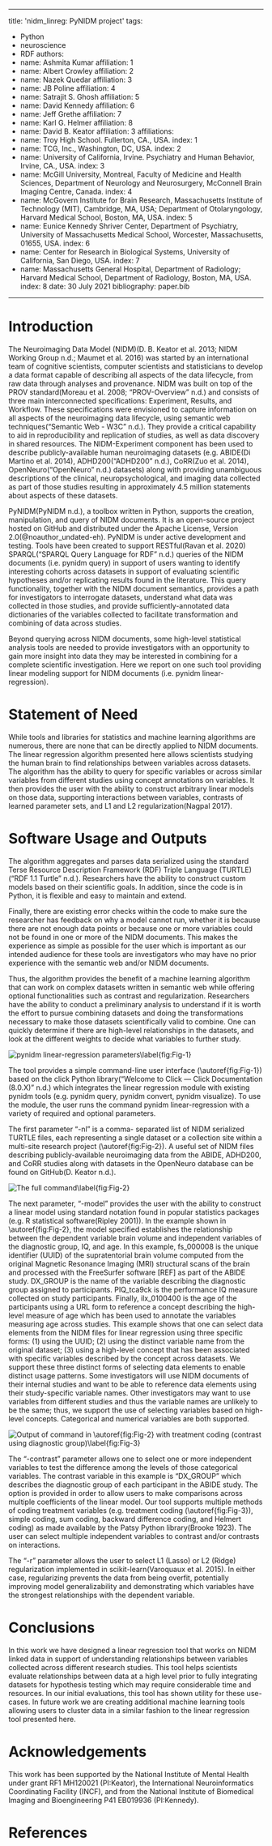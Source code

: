 
---
title: 'nidm_linreg: PyNIDM project'
tags:
  - Python
  - neuroscience
  - RDF
authors:
  - name: Ashmita Kumar
    affiliation: 1
  - name: Albert Crowley 
    affiliation: 2
  - name: Nazek Quedar 
    affiliation: 3
  - name: JB Poline 
    affiliation: 4
  - name: Satrajit S. Ghosh 
    affiliation: 5
  - name: David Kennedy
    affiliation: 6
  - name: Jeff Grethe
    affiliation: 7
  - name: Karl G. Helmer 
    affiliation: 8
  - name: David B. Keator
    affiliation: 3
affiliations:
 - name: Troy High School. Fullerton, CA., USA.
   index: 1
 - name: TCG, Inc., Washington, DC, USA.
   index: 2
 - name: University of California, Irvine. Psychiatry and Human Behavior, Irvine, CA., USA. 
   index: 3
 - name: McGill University, Montreal, Faculty of Medicine and Health Sciences, Department of Neurology and Neurosurgery, McConnell Brain Imaging Centre, Canada. 
   index: 4
 - name: McGovern Institute for Brain Research, Massachusetts Institute of Technology (MIT), Cambridge, MA, USA; Department of Otolaryngology, Harvard Medical School, Boston, MA, USA. 
   index: 5
 - name: Eunice Kennedy Shriver Center, Department of Psychiatry, University of Massachusetts Medical School, Worcester, Massachusetts, 01655, USA. 
   index: 6
 - name: Center for Research in Biological Systems, University of California, San Diego, USA. 
   index: 7
 - name: Massachusetts General Hospital, Department of Radiology; Harvard Medical School, Department of Radiology, Boston, MA, USA. 
   index: 8
date: 30 July 2021
bibliography: paper.bib
---

# Introduction

The Neuroimaging Data Model (NIDM)(D. B. Keator et al. 2013; NIDM Working Group n.d.; Maumet et al. 2016) was started by an international team of cognitive scientists, computer scientists and statisticians to develop a data format capable of describing all aspects of the data lifecycle, from raw data through analyses and provenance. NIDM was built on top of the PROV standard(Moreau et al. 2008; “PROV-Overview” n.d.) and consists of three main interconnected specifications: Experiment, Results, and Workflow. These specifications were envisioned to capture information on all aspects of the neuroimaging data lifecycle, using semantic web techniques(“Semantic Web - W3C” n.d.). They provide a critical capability to aid in reproducibility and replication of studies, as well as data discovery in shared resources. The NIDM-Experiment component has been used to describe publicly-available human neuroimaging datasets (e.g. ABIDE(Di Martino et al. 2014), ADHD200(“ADHD200” n.d.), CoRR(Zuo et al. 2014), OpenNeuro(“OpenNeuro” n.d.) datasets) along with providing unambiguous descriptions of the clinical, neuropsychological, and imaging data collected as part of those studies resulting in approximately 4.5 million statements about aspects of these datasets. 

PyNIDM(PyNIDM n.d.), a toolbox written in Python, supports the creation, manipulation, and query of NIDM documents. It is an open-source project hosted on GitHub and distributed under the Apache License, Version 2.0(@noauthor_undated-eh). PyNIDM is under active development and testing. Tools have been created to support RESTful(Ravan et al. 2020) SPARQL(“SPARQL Query Language for RDF” n.d.) queries of the NIDM documents (i.e. pynidm query) in support of users wanting to identify interesting cohorts across datasets in support of evaluating scientific hypotheses and/or replicating results found in the literature. This query functionality, together with the NIDM document semantics, provides a path for investigators to interrogate datasets, understand what data was collected in those studies, and provide sufficiently-annotated data dictionaries of the variables collected to facilitate transformation and combining of data across studies. 

Beyond querying across NIDM documents, some high-level statistical analysis tools are needed to provide investigators with an opportunity to gain more insight into data they may be interested in combining for a complete scientific investigation. Here we report on one such tool providing linear modeling support for NIDM documents (i.e. pynidm linear-regression). 

# Statement of Need

While tools and libraries for statistics and machine learning algorithms are numerous, there are none that can be directly applied to NIDM documents. The linear regression algorithm presented here allows scientists studying the human brain to find relationships between variables across datasets. The algorithm has the ability to query for specific variables or across similar variables from different studies using concept annotations on variables. It then provides the user with the ability to construct arbitrary linear models on those data, supporting interactions between variables, contrasts of learned parameter sets, and L1 and L2 regularization(Nagpal 2017). 

# Software Usage and Outputs

The algorithm aggregates and parses data serialized using the standard Terse Resource Description Framework (RDF) Triple Language (TURTLE) (“RDF 1.1 Turtle” n.d.). Researchers have the ability to construct custom models based on their scientific goals. In addition, since the code is in Python, it is flexible and easy to maintain and extend.

Finally, there are existing error checks within the code to make sure the researcher has feedback on why a model cannot run, whether it is because there are not enough data points or because one or more variables could not be found in one or more of the NIDM documents. This makes the experience as simple as possible for the user which is important as our intended audience for these tools are investigators who may have no prior experience with the semantic web and/or NIDM documents.

Thus, the algorithm provides the benefit of a machine learning algorithm that can work on complex datasets written in semantic web while offering optional functionalities such as contrast and regularization. Researchers have the ability to conduct a preliminary analysis to understand if it is worth the effort to pursue combining datasets and doing the transformations necessary to make those datasets scientifically valid to combine. One can quickly determine if there are high-level relationships in the datasets, and look at the different weights to decide what variables to further study.

![pynidm linear-regression parameters\label{fig:Fig-1}](fig-1.png)

The tool provides a simple command-line user interface (\autoref{fig:Fig-1}) based on the click Python library(“Welcome to Click — Click Documentation (8.0.X)” n.d.) which integrates the linear regression module with existing pynidm tools (e.g. pynidm query, pynidm convert, pynidm visualize). To use the module, the user runs the command pynidm linear-regression with a variety of required and optional parameters. 

The first parameter “-nl” is a comma- separated list of NIDM serialized TURTLE files, each representing a single dataset or a collection site within a multi-site research project (\autoref{fig:Fig-2}). A useful set of NIDM files describing publicly-available neuroimaging data from the ABIDE, ADHD200, and CoRR studies along with datasets in the OpenNeuro database can be found on GitHub(D. Keator n.d.).

![The full command\label{fig:Fig-2}](fig-2.png)

The next parameter, “-model” provides the user with the ability to construct a linear model using standard notation found in popular statistics packages (e.g. R statistical software(Ripley 2001)). In the example shown in \autoref{fig:Fig-2}, the model specified establishes the relationship between the dependent variable brain volume and independent variables of the diagnostic group, IQ, and age. In this example, fs_000008 is the unique identifier (UUID) of the supratentorial brain volume computed from the original Magnetic Resonance Imaging (MRI) structural scans of the brain and processed with the FreeSurfer software [REF] as part of the ABIDE study. DX_GROUP is the name of the variable describing the diagnostic group assigned to participants. PIQ_tca9ck is the performance IQ measure collected on study participants. Finally, ilx_0100400 is the age of the participants using a URL form to reference a concept describing the high-level measure of age which has been used to annotate the variables measuring age across studies. This example shows that one can select data elements from the NIDM files for linear regression using three specific forms: (1) using the UUID; (2) using the distinct variable name from the original dataset; (3) using a high-level concept that has been associated with specific variables described by the concept across datasets. We support these three distinct forms of selecting data elements to enable distinct usage patterns. Some investigators will use NIDM documents of their internal studies and want to be able to reference data elements using their study-specific variable names. Other investigators may want to use variables from different studies and thus the variable names are unlikely to be the same; thus, we support the use of selecting variables based on high-level concepts. Categorical and numerical variables are both supported.

![Output of command in \autoref{fig:Fig-2} with treatment coding (contrast using diagnostic group)\label{fig:Fig-3}](fig-3.png)

The “-contrast” parameter allows one to select one or more independent variables to test the difference among the levels of those categorical variables. The contrast variable in this example is “DX_GROUP” which describes the diagnostic group of each participant in the ABIDE study. The option is provided in order to allow users to make comparisons across multiple coefficients of the linear model. Our tool supports multiple methods of coding treatment variables (e.g. treatment coding (\autoref{fig:Fig-3}), simple coding, sum coding, backward difference coding, and Helmert coding) as made available by the Patsy Python library(Brooke 1923). The user can select multiple independent variables to contrast and/or contrasts on interactions.

The “-r” parameter allows the user to select L1 (Lasso) or L2 (Ridge) regularization implemented in scikit-learn(Varoquaux et al. 2015). In either case, regularizing prevents the data from being overfit, potentially improving model generalizability and demonstrating which variables have the strongest relationships with the dependent variable. 

# Conclusions

In this work we have designed a linear regression tool that works on NIDM linked data in support of understanding relationships between variables collected across different research studies. This tool helps scientists evaluate relationships between data at a high level prior to fully integrating datasets for hypothesis testing which may require considerable time and resources. In our initial evaluations, this tool has shown utility for these use-cases. In future work we are creating additional machine learning tools allowing users to cluster data in a similar fashion to the linear regression tool presented here.

# Acknowledgements

This work has been supported by the National Institute of Mental Health under grant RF1 MH120021 (PI:Keator), the International Neuroinformatics Coordinating Facility (INCF), and from the National Institute of Biomedical Imaging and Bioengineering P41 EB019936 (PI:Kennedy).

# References
